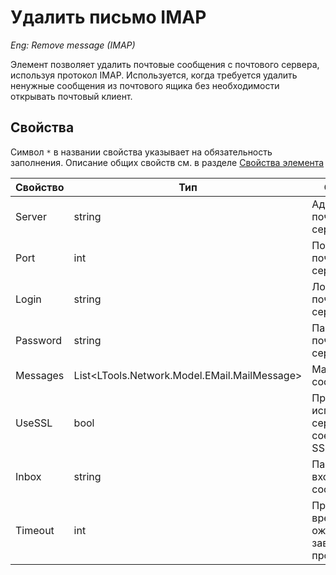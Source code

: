 # Удалить письмо IMAP

*Eng: Remove message (IMAP)*

Элемент позволяет удалить почтовые сообщения с почтового сервера, используя протокол IMAP. Используется, когда требуется удалить ненужные сообщения из почтового ящика без необходимости открывать почтовый клиент.

## Свойства
Символ `*` в названии свойства указывает на обязательность заполнения. Описание общих свойств см. в разделе [Свойства элемента](https://docs.primo-rpa.ru/primo-rpa/primo-studio/process/elements#svoistva-elementa)


| Свойство | Тип | Описание |
|----------|-----|----------|
| Server   | string | Адрес почтового сервера |
| Port     | int | Порт почтового сервера |
| Login    | string | Логин почтового сервера |
| Password | string | Пароль почтового сервера |
| Messages | List<LTools.Network.Model.EMail.MailMessage> | Массив сообщений |
| UseSSL   | bool | Признак использования сервером соединения SSL |
| Inbox    | string | Папка входящих сообщений |
| Timeout  | int | Предельное время ожидания завершения процесса (мс) |



